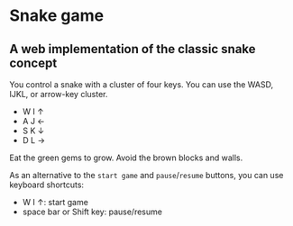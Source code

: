 # Snake game

## A web implementation of the classic snake concept

You control a snake with a cluster of four keys. You can use the WASD,
IJKL, or arrow-key cluster.

- W I &uarr;
- A J &larr;
- S K &darr;
- D L &rarr;

Eat the green gems to grow. Avoid the brown blocks and walls.

As an alternative to the `start game` and `pause`/`resume` buttons,
you can use keyboard shortcuts:
- W I &uarr;: start game
- space bar or Shift key: pause/resume


